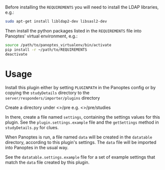 Before installing the `REQUIREMENTS` you will need to install the LDAP libraries, e.g.:

```bash
sudo apt-get install libldap2-dev libsasl2-dev
```

Then install the python packages listed in the `REQUIREMENTS` file into Panoptes' virtual environment, e.g.:

```bash
source /path/to/panoptes_virtualenv/bin/activate
pip install -r ~/path/to/REQUIREMENTS
deactivate
```

Usage
=====

Install this plugin either by setting `PLUGINPATH` in the Panoptes config or by copying the `studyDetails` directory to the `server/responders/importer/plugins` directory

Create a directory under <<dataset>>/pre e.g. <<dataset>>/pre/studies

In there, create a file named `settings`, containing the settings values for this plugin. See the `plugin.settings.example` file and the `getSettings` method in `studyDetails.py` for clues.

When Panoptes is run, a file named `data` will be created in the `datatable` directory, according to this plugin's settings. The `data` file will be imported into Panoptes in the usual way.

See the `datatable.settings.example` file for a set of example settings that match the `data` file created by this plugin.
